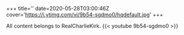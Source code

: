 +++
title=''
date=2020-05-28T03:00:46Z
cover='https://i.ytimg.com/vi/9b54-sgdmo0/hqdefault.jpg'
+++

All content belongs to RealCharlieKirk.
{{< youtube 9b54-sgdmo0 >}}
